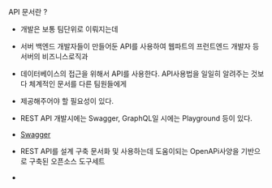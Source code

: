 
API 문서란 ? 
- 개발은 보통 팀단위로 이뤄지는데
- 서버 백엔드 개발자들이 만들어둔 API를 사용하여 웹파트의 프런트엔드 개발자 등 서버의 비즈니스로직과
- 데이터베이스의 접근을 위해서 API를 사용한다. API사용법을 일일히 알려주는 것보다 체계적인 문서를 다른 팀원들에게
- 제공해주어야 할 필요성이 있다. 
- REST API 개발시에는 Swagger, GraphQL일 시에는 Playground 등이 있다.
- [Swagger](https://swagger.io/docs/specification/about/)
- REST API를 설계 구축 문서화 및 사용하는데 도움이되는 OpenAPi사양을 기반으로 구축된 오픈소스 도구세트


- 